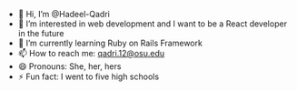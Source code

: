 - 👋 Hi, I’m @Hadeel-Qadri
- 👀 I’m interested in web development and I want to be a React developer in the future
- 🌱 I’m currently learning Ruby on Rails Framework
- 📫 How to reach me: qadri.12@osu.edu
- 😄 Pronouns: She, her, hers
- ⚡ Fun fact: I went to five high schools

<!---
Hadeel-Qadri/Hadeel-Qadri is a ✨ special ✨ repository because its `README.md` (this file) appears on your GitHub profile.
You can click the Preview link to take a look at your changes.
--->

